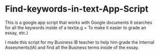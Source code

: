 # Find-keywords-in-text-App-Script
This is a google app script that works with Google documents
It searches for all the keywords inside of a text(e.g = To make it easier to grade an essay, etc.)

I made this script for my Business IB teacher to help him grade the Internal Assesments(IA) and find all the Business terms inside of the essay.
